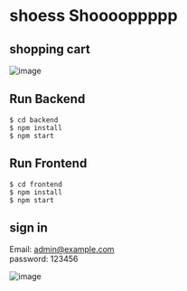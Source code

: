 # shoess Shooooppppp 

## shopping cart

![image](https://user-images.githubusercontent.com/49848381/206769365-10cf20e3-2e37-4e0e-8a69-698e038069ef.png)



## Run Backend

```
$ cd backend
$ npm install
$ npm start
```

## Run Frontend

```
$ cd frontend
$ npm install
$ npm start
```





## sign in

Email: admin@example.com  
password: 123456

![image](https://user-images.githubusercontent.com/49848381/206769463-474e9b8f-7efb-43e2-a400-cde11a477f11.png)



